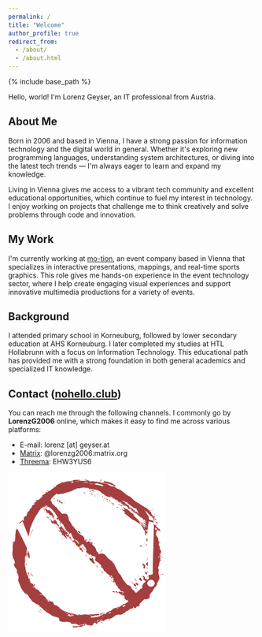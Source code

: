 ```yaml
---
permalink: /
title: "Welcome"
author_profile: true
redirect_from: 
  - /about/
  - /about.html
---
```


{% include base_path %}

Hello, world! I'm Lorenz Geyser, an IT professional from Austria.

## About Me
Born in 2006 and based in Vienna, I have a strong passion for information technology and the digital world in general. Whether it's exploring new programming languages, understanding system architectures, or diving into the latest tech trends — I'm always eager to learn and expand my knowledge.

Living in Vienna gives me access to a vibrant tech community and excellent educational opportunities, which continue to fuel my interest in technology. I enjoy working on projects that challenge me to think creatively and solve problems through code and innovation.

## My Work
I'm currently working at [mo-tion](https://mo-tion.at), an event company based in Vienna that specializes in interactive presentations, mappings, and real-time sports graphics. This role gives me hands-on experience in the event technology sector, where I help create engaging visual experiences and support innovative multimedia productions for a variety of events.

## Background
I attended primary school in Korneuburg, followed by lower secondary education at AHS Korneuburg. I later completed my studies at HTL Hollabrunn with a focus on Information Technology. This educational path has provided me with a strong foundation in both general academics and specialized IT knowledge.

## Contact ([nohello.club](https://nohello.club))
You can reach me through the following channels. I commonly go by **LorenzG2006** online, which makes it easy to find me across various platforms:

* E-mail: lorenz [at] geyser.at  
* [Matrix](https://matrix.to/#/@lorenzg2006:matrix.org): @lorenzg2006:matrix.org  
* [Threema](https://threema.id/EHW3YUS6): EHW3YUS6

![nohello.club](/images/nohello.png)